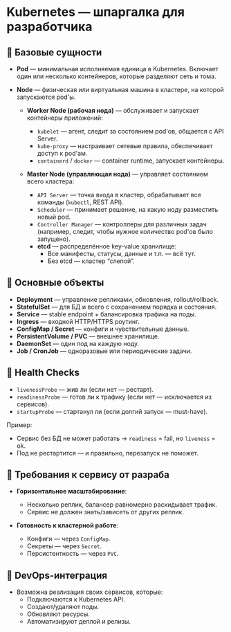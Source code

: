 # Kubernetes — шпаргалка для разработчика



## 🔹 Базовые сущности

- **Pod** — минимальная исполняемая единица в Kubernetes. Включает один или несколько контейнеров, которые разделяют сеть и тома.
- **Node** — физическая или виртуальная машина в кластере, на которой запускаются pod'ы.

  - **Worker Node (рабочая нода)** — обслуживает и запускает контейнеры приложений:
    - `kubelet` — агент, следит за состоянием pod'ов, общается с API Server.
    - `kube-proxy` — настраивает сетевые правила, обеспечивает доступ к pod'ам.
    - `containerd` / `docker` — container runtime, запускает контейнеры.

  - **Master Node (управляющая нода)** — управляет состоянием всего кластера:
    - `API Server` — точка входа в кластер, обрабатывает все команды (`kubectl`, REST API).
    - `Scheduler` — принимает решение, на какую ноду разместить новый pod.
    - `Controller Manager` — контроллеры для различных задач (например, следит, чтобы нужное количество pod'ов было запущено).
    - **etcd** — распределённое key-value хранилище:
      - Все манифесты, статусы, данные и т.п. — всё тут.
      - Без etcd — кластер “слепой”.

## 🔹 Основные объекты

- **Deployment** — управление репликами, обновления, rollout/rollback.
- **StatefulSet** — для БД и всего с сохранением порядка и состояния.
- **Service** — stable endpoint + балансировка трафика на поды.
- **Ingress** — входной HTTP/HTTPS роутинг.
- **ConfigMap / Secret** — конфиги и чувствительные данные.
- **PersistentVolume / PVC** — внешнее хранилище.
- **DaemonSet** — один под на каждую ноду.
- **Job / CronJob** — одноразовые или периодические задачи.

## 🔹 Health Checks

- `livenessProbe` — жив ли (если нет — рестарт).
- `readinessProbe` — готов ли к трафику (если нет — исключается из сервисов).
- `startupProbe` — стартанул ли (если долгий запуск — must-have).

Пример:
- Сервис без БД не может работать → `readiness` = fail, но `liveness` = ok.
- Под не рестартится — и правильно, перезапуск не поможет.

## 🔹 Требования к сервису от разраба

- **Горизонтальное масштабирование**:
  - Несколько реплик, балансер равномерно раскидывает трафик.
  - Сервис не должен знать/зависеть от других реплик.

- **Готовность к кластерной работе**:
  - Конфиги — через `ConfigMap`.
  - Секреты — через `Secret`.
  - Персистентность — через `PVC`.

## 🔹 DevOps-интеграция

- Возможна реализация своих сервисов, которые:
  - Подключаются к Kubernetes API.
  - Создают/удаляют поды.
  - Обновляют ресурсы.
  - Автоматизируют деплой и релизы.
